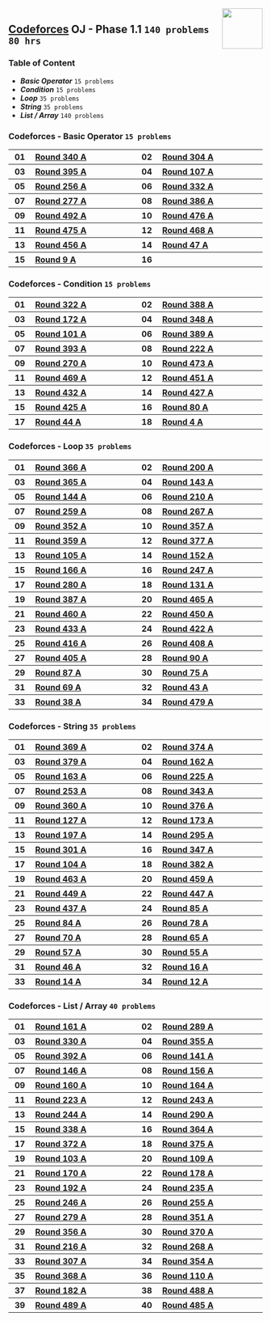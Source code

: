 <img align="right" width="80" src="https://github.com/cs-MohamedAyman/Problem-Solving-Training/blob/master/online-judges-logos/codeforces.jpg">

## [Codeforces](https://codeforces.com/) OJ - Phase 1.1 `140 problems` `80 hrs`

### Table of Content

- ***Basic Operator*** `15 problems`
- ***Condition***      `15 problems`
- ***Loop***           `35 problems`
- ***String***         `35 problems`
- ***List / Array***   `140 problems`

### Codeforces - Basic Operator `15 problems`

<table>
    <tbody>
        <tr>
            <th align="center" width="50px">01</th><th align="left" width="550px"><a href="https://codeforces.com/problemset/problem/617/A">Round 340 A</a></th>
            <th align="center" width="50px">02</th><th align="left" width="550px"><a href="https://codeforces.com/problemset/problem/546/A">Round 304 A</a></th>
        </tr>
        <tr>
            <th align="center" width="50px">03</th><th align="left" width="550px"><a href="https://codeforces.com/problemset/problem/764/A">Round 395 A</a></th>
            <th align="center" width="50px">04</th><th align="left" width="550px"><a href="https://codeforces.com/problemset/problem/151/A">Round 107 A</a></th>
        </tr>
        <tr>
            <th align="center" width="50px">05</th><th align="left" width="550px"><a href="https://codeforces.com/problemset/problem/448/A">Round 256 A</a></th>
            <th align="center" width="50px">06</th><th align="left" width="550px"><a href="https://codeforces.com/problemset/problem/599/A">Round 332 A</a></th>
        </tr>
        <tr>
            <th align="center" width="50px">07</th><th align="left" width="550px"><a href="https://codeforces.com/problemset/problem/486/A">Round 277 A</a></th>
            <th align="center" width="50px">08</th><th align="left" width="550px"><a href="https://codeforces.com/problemset/problem/746/A">Round 386 A</a></th>
        </tr>
        <tr>
            <th align="center" width="50px">09</th><th align="left" width="550px"><a href="https://codeforces.com/problemset/problem/996/A">Round 492 A</a></th>
            <th align="center" width="50px">10</th><th align="left" width="550px"><a href="https://codeforces.com/problemset/problem/965/A">Round 476 A</a></th>
        </tr>
        <tr>
            <th align="center" width="50px">11</th><th align="left" width="550px"><a href="https://codeforces.com/problemset/problem/964/A">Round 475 A</a></th>
            <th align="center" width="50px">12</th><th align="left" width="550px"><a href="https://codeforces.com/problemset/problem/931/A">Round 468 A</a></th>
        </tr>
        <tr>
            <th align="center" width="50px">13</th><th align="left" width="550px"><a href="https://codeforces.com/problemset/problem/912/A">Round 456 A</a></th>
            <th align="center" width="50px">14</th><th align="left" width="550px"><a href="https://codeforces.com/problemset/problem/50/A">Round 47 A</a></th>
        </tr>
        <tr>
            <th align="center" width="50px">15</th><th align="left" width="550px"><a href="https://codeforces.com/problemset/problem/9/A">Round 9 A</a></th>
            <th align="center" width="50px">16</th><th align="left" width="550px"><a href=""></a></th>
        </tr>
    </tbody>
</table>

### Codeforces - Condition `15 problems`

<table>
    <tbody>
        <tr>
            <th align="center" width="50px">01</th><th align="left" width="550px"><a href="https://codeforces.com/problemset/problem/581/A">Round 322 A</a></th>
            <th align="center" width="50px">02</th><th align="left" width="550px"><a href="https://codeforces.com/problemset/problem/749/A">Round 388 A</a></th>
        </tr>
        <tr>
            <th align="center" width="50px">03</th><th align="left" width="550px"><a href="https://codeforces.com/problemset/problem/281/A">Round 172 A</a></th>
            <th align="center" width="50px">04</th><th align="left" width="550px"><a href="https://codeforces.com/problemset/problem/669/A">Round 348 A</a></th>
        </tr>
        <tr>
            <th align="center" width="50px">05</th><th align="left" width="550px"><a href="https://codeforces.com/problemset/problem/141/A">Round 101 A</a></th>
            <th align="center" width="50px">06</th><th align="left" width="550px"><a href="https://codeforces.com/problemset/problem/752/A">Round 389 A</a></th>
        </tr>
        <tr>
            <th align="center" width="50px">07</th><th align="left" width="550px"><a href="https://codeforces.com/problemset/problem/760/A">Round 393 A</a></th>
            <th align="center" width="50px">08</th><th align="left" width="550px"><a href="https://codeforces.com/problemset/problem/378/A">Round 222 A</a></th>
        </tr>
        <tr>
            <th align="center" width="50px">09</th><th align="left" width="550px"><a href="https://codeforces.com/problemset/problem/472/A">Round 270 A</a></th>
            <th align="center" width="50px">10</th><th align="left" width="550px"><a href="https://codeforces.com/problemset/problem/959/A">Round 473 A</a></th>
        </tr>
        <tr>
            <th align="center" width="50px">11</th><th align="left" width="550px"><a href="https://codeforces.com/problemset/problem/950/A">Round 469 A</a></th>
            <th align="center" width="50px">12</th><th align="left" width="550px"><a href="https://codeforces.com/problemset/problem/898/A">Round 451 A</a></th>
        </tr>
        <tr>
            <th align="center" width="50px">13</th><th align="left" width="550px"><a href="https://codeforces.com/problemset/problem/851/A">Round 432 A</a></th>
            <th align="center" width="50px">14</th><th align="left" width="550px"><a href="https://codeforces.com/problemset/problem/835/A">Round 427 A</a></th>
        </tr>
        <tr>
            <th align="center" width="50px">15</th><th align="left" width="550px"><a href="https://codeforces.com/problemset/problem/832/A">Round 425 A</a></th>
            <th align="center" width="50px">16</th><th align="left" width="550px"><a href="https://codeforces.com/problemset/problem/104/A">Round 80 A</a></th>
        </tr>
        <tr>
            <th align="center" width="50px">17</th><th align="left" width="550px"><a href="https://codeforces.com/problemset/problem/47/A">Round 44 A</a></th>
            <th align="center" width="50px">18</th><th align="left" width="550px"><a href="https://codeforces.com/problemset/problem/4/A">Round 4 A</a></th>
        </tr>
    </tbody>
</table>

### Codeforces - Loop `35 problems`

<table>
    <tbody>
        <tr>
            <th align="center" width="50px">01</th><th align="left" width="550px"><a href="https://codeforces.com/problemset/problem/705/A">Round 366 A</a></th>
            <th align="center" width="50px">02</th><th align="left" width="550px"><a href="https://codeforces.com/problemset/problem/344/A">Round 200 A</a></th>
        </tr>
        <tr>
            <th align="center" width="50px">03</th><th align="left" width="550px"><a href="https://codeforces.com/problemset/problem/703/A">Round 365 A</a></th>
            <th align="center" width="50px">04</th><th align="left" width="550px"><a href="https://codeforces.com/problemset/problem/231/A">Round 143 A</a></th>
        </tr>
        <tr>
            <th align="center" width="50px">05</th><th align="left" width="550px"><a href="https://codeforces.com/problemset/problem/233/A">Round 144 A</a></th>
            <th align="center" width="50px">06</th><th align="left" width="550px"><a href="https://codeforces.com/problemset/problem/361/A">Round 210 A</a></th>
        </tr>
        <tr>
            <th align="center" width="50px">07</th><th align="left" width="550px"><a href="https://codeforces.com/problemset/problem/454/A">Round 259 A</a></th>
            <th align="center" width="50px">08</th><th align="left" width="550px"><a href="https://codeforces.com/problemset/problem/467/A">Round 267 A</a></th>
        </tr>
        <tr>
            <th align="center" width="50px">09</th><th align="left" width="550px"><a href="https://codeforces.com/problemset/problem/672/A">Round 352 A</a></th>
            <th align="center" width="50px">10</th><th align="left" width="550px"><a href="https://codeforces.com/problemset/problem/681/A">Round 357 A</a></th>
        </tr>
        <tr>
            <th align="center" width="50px">11</th><th align="left" width="550px"><a href="https://codeforces.com/problemset/problem/686/A">Round 359 A</a></th>
            <th align="center" width="50px">12</th><th align="left" width="550px"><a href="https://codeforces.com/problemset/problem/732/A">Round 377 A</a></th>
        </tr>
        <tr>
            <th align="center" width="50px">13</th><th align="left" width="550px"><a href="https://codeforces.com/problemset/problem/148/A">Round 105 A</a></th>
            <th align="center" width="50px">14</th><th align="left" width="550px"><a href="https://codeforces.com/problemset/problem/248/A">Round 152 A</a></th>
        </tr>
        <tr>
            <th align="center" width="50px">15</th><th align="left" width="550px"><a href="https://codeforces.com/problemset/problem/271/A">Round 166 A</a></th>
            <th align="center" width="50px">16</th><th align="left" width="550px"><a href="https://codeforces.com/problemset/problem/431/A">Round 247 A</a></th>
        </tr>
        <tr>
            <th align="center" width="50px">17</th><th align="left" width="550px"><a href="https://codeforces.com/problemset/problem/492/A">Round 280 A</a></th>
            <th align="center" width="50px">18</th><th align="left" width="550px"><a href="https://codeforces.com/problemset/problem/214/A">Round 131 A</a></th>
        </tr>
        <tr>
            <th align="center" width="50px">19</th><th align="left" width="550px"><a href="https://codeforces.com/problemset/problem/747/A">Round 387 A</a></th>
            <th align="center" width="50px">20</th><th align="left" width="550px"><a href="https://codeforces.com/problemset/problem/935/A">Round 465 A</a></th>
        </tr>
        <tr>
            <th align="center" width="50px">21</th><th align="left" width="550px"><a href="https://codeforces.com/problemset/problem/919/A">Round 460 A</a></th>
            <th align="center" width="50px">22</th><th align="left" width="550px"><a href="https://codeforces.com/problemset/problem/900/A">Round 450 A</a></th>
        </tr>
        <tr>
            <th align="center" width="50px">23</th><th align="left" width="550px"><a href="https://codeforces.com/problemset/problem/854/A">Round 433 A</a></th>
            <th align="center" width="50px">24</th><th align="left" width="550px"><a href="https://codeforces.com/problemset/problem/822/A">Round 422 A</a></th>
        </tr>
        <tr>
            <th align="center" width="50px">25</th><th align="left" width="550px"><a href="https://codeforces.com/problemset/problem/811/A">Round 416 A</a></th>
            <th align="center" width="50px">26</th><th align="left" width="550px"><a href="https://codeforces.com/problemset/problem/796/A">Round 408 A</a></th>
        </tr>
        <tr>
            <th align="center" width="50px">27</th><th align="left" width="550px"><a href="https://codeforces.com/problemset/problem/791/A">Round 405 A</a></th>
            <th align="center" width="50px">28</th><th align="left" width="550px"><a href="https://codeforces.com/problemset/problem/119/A">Round 90 A</a></th>
        </tr>
        <tr>
            <th align="center" width="50px">29</th><th align="left" width="550px"><a href="https://codeforces.com/problemset/problem/116/A">Round 87 A</a></th>
            <th align="center" width="50px">30</th><th align="left" width="550px"><a href="https://codeforces.com/problemset/problem/92/A">Round 75 A</a></th>
        </tr>
        <tr>
            <th align="center" width="50px">31</th><th align="left" width="550px"><a href="https://codeforces.com/problemset/problem/80/A">Round 69 A</a></th>
            <th align="center" width="50px">32</th><th align="left" width="550px"><a href="https://codeforces.com/problemset/problem/46/A">Round 43 A</a></th>
        </tr>
        <tr>
            <th align="center" width="50px">33</th><th align="left" width="550px"><a href="https://codeforces.com/problemset/problem/38/A">Round 38 A</a></th>
            <th align="center" width="50px">34</th><th align="left" width="550px"><a href="https://codeforces.com/problemset/problem/977/A">Round 479 A</a></th>
        </tr>
    </tbody>
</table>

### Codeforces - String `35 problems`

<table>
    <tbody>
        <tr>
            <th align="center" width="50px">01</th><th align="left" width="550px"><a href="https://codeforces.com/problemset/problem/711/A">Round 369 A</a></th>
            <th align="center" width="50px">02</th><th align="left" width="550px"><a href="https://codeforces.com/problemset/problem/721/A">Round 374 A</a></th>
        </tr>
        <tr>
            <th align="center" width="50px">03</th><th align="left" width="550px"><a href="https://codeforces.com/problemset/problem/734/A">Round 379 A</a></th>
            <th align="center" width="50px">04</th><th align="left" width="550px"><a href="https://codeforces.com/problemset/problem/265/A">Round 162 A</a></th>
        </tr>
        <tr>
            <th align="center" width="50px">05</th><th align="left" width="550px"><a href="https://codeforces.com/problemset/problem/266/A">Round 163 A</a></th>
            <th align="center" width="50px">06</th><th align="left" width="550px"><a href="https://codeforces.com/problemset/problem/384/A">Round 225 A</a></th>
        </tr>
        <tr>
            <th align="center" width="50px">07</th><th align="left" width="550px"><a href="https://codeforces.com/problemset/problem/443/A">Round 253 A</a></th>
            <th align="center" width="50px">08</th><th align="left" width="550px"><a href="https://codeforces.com/problemset/problem/629/A">Round 343 A</a></th>
        </tr>
        <tr>
            <th align="center" width="50px">09</th><th align="left" width="550px"><a href="https://codeforces.com/problemset/problem/688/A">Round 360 A</a></th>
            <th align="center" width="50px">10</th><th align="left" width="550px"><a href="https://codeforces.com/problemset/problem/731/A">Round 376 A</a></th>
        </tr>
        <tr>
            <th align="center" width="50px">11</th><th align="left" width="550px"><a href="https://codeforces.com/problemset/problem/202/A">Round 127 A</a></th>
            <th align="center" width="50px">12</th><th align="left" width="550px"><a href="https://codeforces.com/problemset/problem/282/A">Round 173 A</a></th>
        </tr>
        <tr>
            <th align="center" width="50px">13</th><th align="left" width="550px"><a href="https://codeforces.com/problemset/problem/339/A">Round 197 A</a></th>
            <th align="center" width="50px">14</th><th align="left" width="550px"><a href="https://codeforces.com/problemset/problem/520/A">Round 295 A</a></th>
        </tr>
        <tr>
            <th align="center" width="50px">15</th><th align="left" width="550px"><a href="https://codeforces.com/problemset/problem/540/A">Round 301 A</a></th>
            <th align="center" width="50px">16</th><th align="left" width="550px"><a href="https://codeforces.com/problemset/problem/664/A">Round 347 A</a></th>
        </tr>
        <tr>
            <th align="center" width="50px">17</th><th align="left" width="550px"><a href="https://codeforces.com/problemset/problem/146/A">Round 104 A</a></th>
            <th align="center" width="50px">18</th><th align="left" width="550px"><a href="https://codeforces.com/problemset/problem/735/A">Round 382 A</a></th>
        </tr>
        <tr>
            <th align="center" width="50px">19</th><th align="left" width="550px"><a href="https://codeforces.com/problemset/problem/932/A">Round 463 A</a></th>
            <th align="center" width="50px">20</th><th align="left" width="550px"><a href="https://codeforces.com/problemset/problem/918/A">Round 459 A</a></th>
        </tr>
        <tr>
            <th align="center" width="50px">21</th><th align="left" width="550px"><a href="https://codeforces.com/problemset/problem/897/A">Round 449 A</a></th>
            <th align="center" width="50px">22</th><th align="left" width="550px"><a href="https://codeforces.com/problemset/problem/894/A">Round 447 A</a></th>
        </tr>
        <tr>
            <th align="center" width="50px">23</th><th align="left" width="550px"><a href="https://codeforces.com/problemset/problem/867/A">Round 437 A</a></th>
            <th align="center" width="50px">24</th><th align="left" width="550px"><a href="https://codeforces.com/problemset/problem/112/A">Round 85 A</a></th>
        </tr>
        <tr>
            <th align="center" width="50px">25</th><th align="left" width="550px"><a href="https://codeforces.com/problemset/problem/110/A">Round 84 A</a></th>
            <th align="center" width="50px">26</th><th align="left" width="550px"><a href="https://codeforces.com/problemset/problem/99/A">Round 78 A</a></th>
        </tr>
        <tr>
            <th align="center" width="50px">27</th><th align="left" width="550px"><a href="https://codeforces.com/problemset/problem/78/A">Round 70 A</a></th>
            <th align="center" width="50px">28</th><th align="left" width="550px"><a href="https://codeforces.com/problemset/problem/71/A">Round 65 A</a></th>
        </tr>
        <tr>
            <th align="center" width="50px">29</th><th align="left" width="550px"><a href="https://codeforces.com/problemset/problem/61/A">Round 57 A</a></th>
            <th align="center" width="50px">30</th><th align="left" width="550px"><a href="https://codeforces.com/problemset/problem/59/A">Round 55 A</a></th>
        </tr>
        <tr>
            <th align="center" width="50px">31</th><th align="left" width="550px"><a href="https://codeforces.com/problemset/problem/49/A">Round 46 A</a></th>
            <th align="center" width="50px">32</th><th align="left" width="550px"><a href="https://codeforces.com/problemset/problem/16/A">Round 16 A</a></th>
        </tr>
        <tr>
            <th align="center" width="50px">33</th><th align="left" width="550px"><a href="https://codeforces.com/problemset/problem/14/A">Round 14 A</a></th>
            <th align="center" width="50px">34</th><th align="left" width="550px"><a href="https://codeforces.com/problemset/problem/12/A">Round 12 A</a></th>
        </tr>
    </tbody>
</table>

### Codeforces - List / Array `40 problems`

<table>
    <tbody>
        <tr>
            <th align="center" width="50px">01</th><th align="left" width="550px"><a href="https://codeforces.com/problemset/problem/263/A">Round 161 A</a></th>
            <th align="center" width="50px">02</th><th align="left" width="550px"><a href="https://codeforces.com/problemset/problem/509/A">Round 289 A</a></th>
        </tr>
        <tr>
            <th align="center" width="50px">03</th><th align="left" width="550px"><a href="https://codeforces.com/problemset/problem/595/A">Round 330 A</a></th>
            <th align="center" width="50px">04</th><th align="left" width="550px"><a href="https://codeforces.com/problemset/problem/677/A">Round 355 A</a></th>
        </tr>
        <tr>
            <th align="center" width="50px">05</th><th align="left" width="550px"><a href="https://codeforces.com/problemset/problem/758/A">Round 392 A</a></th>
            <th align="center" width="50px">06</th><th align="left" width="550px"><a href="https://codeforces.com/problemset/problem/228/A">Round 141 A</a></th>
        </tr>
        <tr>
            <th align="center" width="50px">07</th><th align="left" width="550px"><a href="https://codeforces.com/problemset/problem/236/A">Round 146 A</a></th>
            <th align="center" width="50px">08</th><th align="left" width="550px"><a href="https://codeforces.com/problemset/problem/255/A">Round 156 A</a></th>
        </tr>
        <tr>
            <th align="center" width="50px">09</th><th align="left" width="550px"><a href="https://codeforces.com/problemset/problem/262/A">Round 160 A</a></th>
            <th align="center" width="50px">10</th><th align="left" width="550px"><a href="https://codeforces.com/problemset/problem/268/A">Round 164 A</a></th>
        </tr>
        <tr>
            <th align="center" width="50px">11</th><th align="left" width="550px"><a href="https://codeforces.com/problemset/problem/381/A">Round 223 A</a></th>
            <th align="center" width="50px">12</th><th align="left" width="550px"><a href="https://codeforces.com/problemset/problem/426/A">Round 243 A</a></th>
        </tr>
        <tr>
            <th align="center" width="50px">13</th><th align="left" width="550px"><a href="https://codeforces.com/problemset/problem/427/A">Round 244 A</a></th>
            <th align="center" width="50px">14</th><th align="left" width="550px"><a href="https://codeforces.com/problemset/problem/510/A">Round 290 A</a></th>
        </tr>
        <tr>
            <th align="center" width="50px">15</th><th align="left" width="550px"><a href="https://codeforces.com/problemset/problem/615/A">Round 338 A</a></th>
            <th align="center" width="50px">16</th><th align="left" width="550px"><a href="https://codeforces.com/problemset/problem/701/A">Round 364 A</a></th>
        </tr>
        <tr>
            <th align="center" width="50px">17</th><th align="left" width="550px"><a href="https://codeforces.com/problemset/problem/716/A">Round 372 A</a></th>
            <th align="center" width="50px">18</th><th align="left" width="550px"><a href="https://codeforces.com/problemset/problem/723/A">Round 375 A</a></th>
        </tr>
        <tr>
            <th align="center" width="50px">19</th><th align="left" width="550px"><a href="https://codeforces.com/problemset/problem/144/A">Round 103 A</a></th>
            <th align="center" width="50px">20</th><th align="left" width="550px"><a href="https://codeforces.com/problemset/problem/155/A">Round 109 A</a></th>
        </tr>
        <tr>
            <th align="center" width="50px">21</th><th align="left" width="550px"><a href="https://codeforces.com/problemset/problem/278/A">Round 170 A</a></th>
            <th align="center" width="50px">22</th><th align="left" width="550px"><a href="https://codeforces.com/problemset/problem/294/A">Round 178 A</a></th>
        </tr>
        <tr>
            <th align="center" width="50px">23</th><th align="left" width="550px"><a href="https://codeforces.com/problemset/problem/330/A">Round 192 A</a></th>
            <th align="center" width="50px">24</th><th align="left" width="550px"><a href="https://codeforces.com/problemset/problem/401/A">Round 235 A</a></th>
        </tr>
        <tr>
            <th align="center" width="50px">25</th><th align="left" width="550px"><a href="https://codeforces.com/problemset/problem/432/A">Round 246 A</a></th>
            <th align="center" width="50px">26</th><th align="left" width="550px"><a href="https://codeforces.com/problemset/problem/447/A">Round 255 A</a></th>
        </tr>
        <tr>
            <th align="center" width="50px">27</th><th align="left" width="550px"><a href="https://codeforces.com/problemset/problem/490/A">Round 279 A</a></th>
            <th align="center" width="50px">28</th><th align="left" width="550px"><a href="https://codeforces.com/problemset/problem/673/A">Round 351 A</a></th>
        </tr>
        <tr>
            <th align="center" width="50px">29</th><th align="left" width="550px"><a href="https://codeforces.com/problemset/problem/680/A">Round 356 A</a></th>
            <th align="center" width="50px">30</th><th align="left" width="550px"><a href="https://codeforces.com/problemset/problem/712/A">Round 370 A</a></th>
        </tr>
        <tr>
            <th align="center" width="50px">31</th><th align="left" width="550px"><a href="https://codeforces.com/problemset/problem/369/A">Round 216 A</a></th>
            <th align="center" width="50px">32</th><th align="left" width="550px"><a href="https://codeforces.com/problemset/problem/469/A">Round 268 A</a></th>
        </tr>
        <tr>
            <th align="center" width="50px">33</th><th align="left" width="550px"><a href="https://codeforces.com/problemset/problem/551/A">Round 307 A</a></th>
            <th align="center" width="50px">34</th><th align="left" width="550px"><a href="https://codeforces.com/problemset/problem/676/A">Round 354 A</a></th>
        </tr>
        <tr>
            <th align="center" width="50px">35</th><th align="left" width="550px"><a href="https://codeforces.com/problemset/problem/707/A">Round 368 A</a></th>
            <th align="center" width="50px">36</th><th align="left" width="550px"><a href="https://codeforces.com/problemset/problem/157/A">Round 110 A</a></th>
        </tr>
        <tr>
            <th align="center" width="50px">37</th><th align="left" width="550px"><a href="https://codeforces.com/problemset/problem/302/A">Round 182 A</a></th>
            <th align="center" width="50px">38</th><th align="left" width="550px"><a href="https://codeforces.com/problemset/problem/994/A">Round 488 A</a></th>
        </tr>
        <tr>
            <th align="center" width="50px">39</th><th align="left" width="550px"><a href="https://codeforces.com/problemset/problem/992/A">Round 489 A</a></th>
            <th align="center" width="50px">40</th><th align="left" width="550px"><a href="https://codeforces.com/problemset/problem/987/A">Round 485 A</a></th>
        </tr>
    </tbody>
</table>
